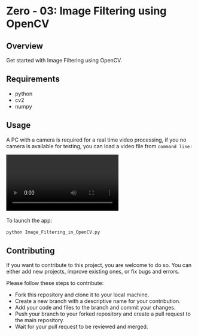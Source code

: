 # Zero - 03: Image Filtering using OpenCV

## Overview

Get started with Image Filtering using OpenCV.

## Requirements

- python
- cv2
- numpy

## Usage

A PC with a camera is required for a real time video processing, if you no camera is available for testing, you can load a video file from `command line:`

![](./demo.mp4)

To launch the app:

```python
python Image_Filtering_in_OpenCV.py  
```

## Contributing

If you want to contribute to this project, you are welcome to do so. You can either add new projects, improve existing ones, or fix bugs and errors. 

Please follow these steps to contribute:

- Fork this repository and clone it to your local machine.
- Create a new branch with a descriptive name for your contribution.
- Add your code and files to the branch and commit your changes.
- Push your branch to your forked repository and create a pull request to the main repository.
- Wait for your pull request to be reviewed and merged.

